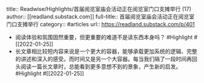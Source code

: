 title:: Readwise/Highlights/首届阅览室庙会活动正在阅览室门口支摊举行 (17)
author:: [[readland.substack.com]]
full-title:: 首届阅览室庙会活动正在阅览室门口支摊举行
category:: #articles
url:: https://readland.substack.com/p/401

- 阅读体验和氛围固然重要，但更重要的难道不是读东西本身吗？ #Highlight #[[2022-01-25]]
- 长文章相比较短内容来说是一个更大的容器，能够承载更加系统的逻辑、完整的讲述和深入的感受。而时间又是另一个大容器。每当我们隔了一段时间再回头阅读一篇长文章时，总能看到更多意想不到的景象，产生新的启发。 #Highlight #[[2022-01-25]]